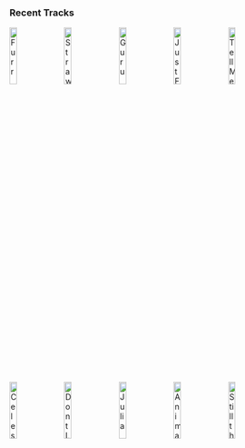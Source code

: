 ### Recent Tracks
[<img src='https://lastfm.freetls.fastly.net/i/u/300x300/8229c15f832c446c9fb7537422f09977.png' width='16%' height='16%' alt='Furr'>](https://www.last.fm/music/blitzen%2btrapper/_/furr)&nbsp;&nbsp;&nbsp;&nbsp;[<img src='https://lastfm.freetls.fastly.net/i/u/300x300/f9a4be410931f4b4d865402019dff2ec.png' width='16%' height='16%' alt='Strawberry Sunscreen'>](https://www.last.fm/music/lostboycrow/_/strawberry%2bsunscreen)&nbsp;&nbsp;&nbsp;&nbsp;[<img src='https://lastfm.freetls.fastly.net/i/u/300x300/f5bc707e226a41eefc0640c466657919.png' width='16%' height='16%' alt='Guru'>](https://www.last.fm/music/coast%2bmodern/_/guru)&nbsp;&nbsp;&nbsp;&nbsp;[<img src='https://lastfm.freetls.fastly.net/i/u/300x300/62f97f92d2f6222123cd6f1a0ff478b9.png' width='16%' height='16%' alt='Just Friends'>](https://www.last.fm/music/hayden%2bjames/_/just%2bfriends)&nbsp;&nbsp;&nbsp;&nbsp;[<img src='https://lastfm.freetls.fastly.net/i/u/300x300/ea3feac79422f40ed01cf9cef164bf68.png' width='16%' height='16%' alt='Tell Me'>](https://www.last.fm/music/conor%2balbert/_/tell%2bme)&nbsp;&nbsp;&nbsp;&nbsp;<br>[<img src='https://lastfm.freetls.fastly.net/i/u/300x300/ff88e2aae5e746b7c6fe174bed359d39.png' width='16%' height='16%' alt='Celeste'>](https://www.last.fm/music/ezra%2bvine/_/celeste)&nbsp;&nbsp;&nbsp;&nbsp;[<img src='https://lastfm.freetls.fastly.net/i/u/300x300/8c0880f48429a6c4b9c5c7bac3e6c611.png' width='16%' height='16%' alt='Dont Let The Sun Go Down On Me'>](https://www.last.fm/music/taron%2begerton/_/don%2527t%2blet%2bthe%2bsun%2bgo%2bdown%2bon%2bme)&nbsp;&nbsp;&nbsp;&nbsp;[<img src='https://lastfm.freetls.fastly.net/i/u/300x300/421c84c206c89744da7e239415bdd8b4.png' width='16%' height='16%' alt='Julia'>](https://www.last.fm/music/colony%2bhouse/_/julia)&nbsp;&nbsp;&nbsp;&nbsp;[<img src='https://lastfm.freetls.fastly.net/i/u/300x300/c9ce451cfd343d1a3bc7762676cd3667.png' width='16%' height='16%' alt='Animals'>](https://www.last.fm/music/coast%2bmodern/_/animals)&nbsp;&nbsp;&nbsp;&nbsp;[<img src='https://lastfm.freetls.fastly.net/i/u/300x300/90cee56abdea7f276e672ec502088977.png' width='16%' height='16%' alt='Still the One'>](https://www.last.fm/music/orleans/_/still%2bthe%2bone)&nbsp;&nbsp;&nbsp;&nbsp;<br>